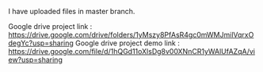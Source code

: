 I have uploaded files in master branch.

Google drive project link : https://drive.google.com/drive/folders/1yMszy8PfAsR4gc0mWMJmilVqrxOdegYc?usp=sharing
Google drive project demo link : https://drive.google.com/file/d/1hQGd11oXlsDg8v00XNnCR1yWAlUfAZqA/view?usp=sharing

